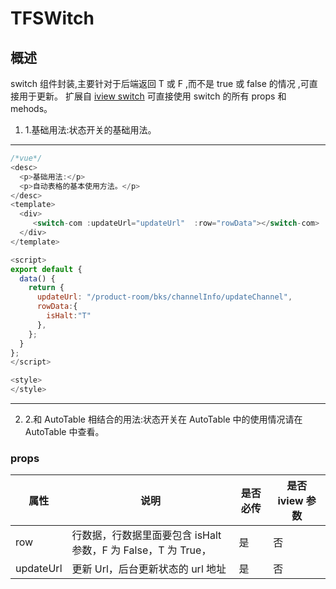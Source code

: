 # TFSWitch

## 概述
switch 组件封装,主要针对于后端返回 T 或 F ,而不是 true 或 false 的情况 ,可直接用于更新。
扩展自 [iview switch](https://www.iviewui.com/components/switch) 可直接使用 switch 的所有 props 和 mehods。

1.  1.基础用法:状态开关的基础用法。
---

```javascript
/*vue*/
<desc>
  <p>基础用法:</p>
  <p>自动表格的基本使用方法。</p>
</desc>
<template>
  <div>
     <switch-com :updateUrl="updateUrl"  :row="rowData"></switch-com>
  </div>
</template>

<script>
export default {
  data() {
    return {
      updateUrl: "/product-room/bks/channelInfo/updateChannel",
      rowData:{
        isHalt:"T"
      },
    };
  }
};
</script>

<style>
</style>
```
---
2. 2.和 AutoTable 相结合的用法:状态开关在 AutoTable 中的使用情况请在 AutoTable 中查看。

### props

| 属性      | 说明                                                          | 是否必传 | 是否 iview 参数 |
| --------- | ------------------------------------------------------------- | -------- | --------------- |
| row       | 行数据，行数据里面要包含 isHalt 参数，F 为 False，T 为 True， | 是       | 否              |
| updateUrl | 更新 Url，后台更新状态的 url 地址                             | 是       | 否              |
